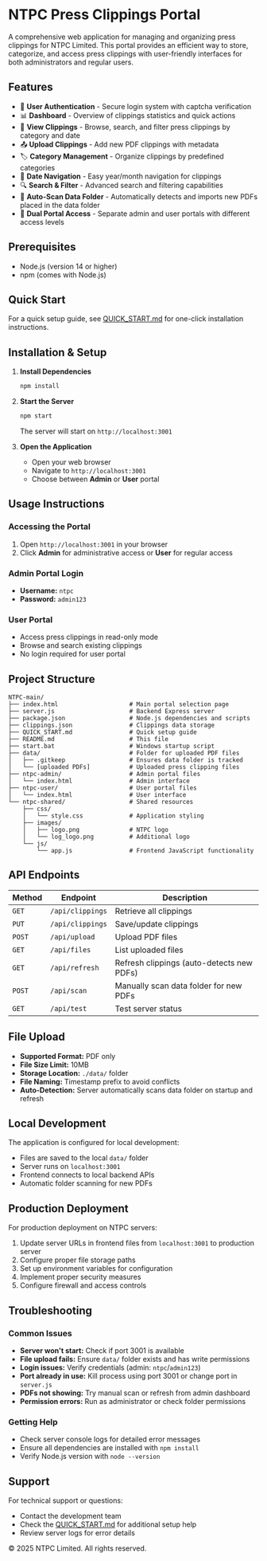 # NTPC Press Clippings Portal

A comprehensive web application for managing and organizing press clippings for NTPC Limited. This portal provides an efficient way to store, categorize, and access press clippings with user-friendly interfaces for both administrators and regular users.

## Features

- 🔐 **User Authentication** - Secure login system with captcha verification
- 📊 **Dashboard** - Overview of clippings statistics and quick actions
- 📰 **View Clippings** - Browse, search, and filter press clippings by category and date
- 📤 **Upload Clippings** - Add new PDF clippings with metadata
- 🏷️ **Category Management** - Organize clippings by predefined categories
- 📅 **Date Navigation** - Easy year/month navigation for clippings
- 🔍 **Search & Filter** - Advanced search and filtering capabilities
- 📁 **Auto-Scan Data Folder** - Automatically detects and imports new PDFs placed in the data folder
- 👥 **Dual Portal Access** - Separate admin and user portals with different access levels

## Prerequisites

- Node.js (version 14 or higher)
- npm (comes with Node.js)

## Quick Start

For a quick setup guide, see [QUICK_START.md](./QUICK_START.md) for one-click installation instructions.

## Installation & Setup

1. **Install Dependencies**
   ```bash
   npm install
   ```

2. **Start the Server**
   ```bash
   npm start
   ```

   The server will start on `http://localhost:3001`

3. **Open the Application**
   - Open your web browser
   - Navigate to `http://localhost:3001`
   - Choose between **Admin** or **User** portal

## Usage Instructions

### Accessing the Portal
1. Open `http://localhost:3001` in your browser
2. Click **Admin** for administrative access or **User** for regular access

### Admin Portal Login
- **Username:** `ntpc`
- **Password:** `admin123`

### User Portal
- Access press clippings in read-only mode
- Browse and search existing clippings
- No login required for user portal

## Project Structure

```
NTPC-main/
├── index.html                    # Main portal selection page
├── server.js                     # Backend Express server
├── package.json                  # Node.js dependencies and scripts
├── clippings.json                # Clippings data storage
├── QUICK_START.md                # Quick setup guide
├── README.md                     # This file
├── start.bat                     # Windows startup script
├── data/                         # Folder for uploaded PDF files
│   ├── .gitkeep                  # Ensures data folder is tracked
│   └── [uploaded PDFs]           # Uploaded press clipping files
├── ntpc-admin/                   # Admin portal files
│   └── index.html                # Admin interface
├── ntpc-user/                    # User portal files
│   └── index.html                # User interface
└── ntpc-shared/                  # Shared resources
    ├── css/
    │   └── style.css             # Application styling
    ├── images/
    │   ├── logo.png              # NTPC logo
    │   └── log_logo.png          # Additional logo
    └── js/
        └── app.js                # Frontend JavaScript functionality
```

## API Endpoints

| Method | Endpoint | Description |
|--------|----------|-------------|
| `GET` | `/api/clippings` | Retrieve all clippings |
| `PUT` | `/api/clippings` | Save/update clippings |
| `POST` | `/api/upload` | Upload PDF files |
| `GET` | `/api/files` | List uploaded files |
| `GET` | `/api/refresh` | Refresh clippings (auto-detects new PDFs) |
| `POST` | `/api/scan` | Manually scan data folder for new PDFs |
| `GET` | `/api/test` | Test server status |

## File Upload

- **Supported Format:** PDF only
- **File Size Limit:** 10MB
- **Storage Location:** `./data/` folder
- **File Naming:** Timestamp prefix to avoid conflicts
- **Auto-Detection:** Server automatically scans data folder on startup and refresh

## Local Development

The application is configured for local development:
- Files are saved to the local `data/` folder
- Server runs on `localhost:3001`
- Frontend connects to local backend APIs
- Automatic folder scanning for new PDFs

## Production Deployment

For production deployment on NTPC servers:
1. Update server URLs in frontend files from `localhost:3001` to production server
2. Configure proper file storage paths
3. Set up environment variables for configuration
4. Implement proper security measures
5. Configure firewall and access controls

## Troubleshooting

### Common Issues
- **Server won't start:** Check if port 3001 is available
- **File upload fails:** Ensure `data/` folder exists and has write permissions
- **Login issues:** Verify credentials (admin: `ntpc`/`admin123`)
- **Port already in use:** Kill process using port 3001 or change port in `server.js`
- **PDFs not showing:** Try manual scan or refresh from admin dashboard
- **Permission errors:** Run as administrator or check folder permissions

### Getting Help
- Check server console logs for detailed error messages
- Ensure all dependencies are installed with `npm install`
- Verify Node.js version with `node --version`

## Support

For technical support or questions:
- Contact the development team
- Check the [QUICK_START.md](./QUICK_START.md) for additional setup help
- Review server logs for error details

© 2025 NTPC Limited. All rights reserved.

